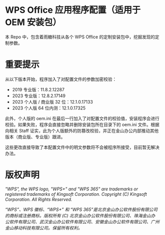 # WPS Office 应用程序配置（适用于 OEM 安装包）
本 Repo 中，包含着雨糖科技从各个 WPS Office 的定制安装包中，挖掘发现的定制参数。

# 重要提示
从以下版本开始，程序加入了对配置文件的参数加密校验：

* 2019 专业版：11.8.2.12287
* 2023 专业版：12.8.2.17149
* 2023 个人版 / 商业版 32 位：12.1.0.17133
* 2023 个人版 64 位内测：12.1.0.17325

此外，个人版的 oem.ini 在最后一行加入了对配置文件的校验值，安装程序会进行校验。如果失败，程序会直接忽略并删除安装包所在目录下的 oem.ini 文件。根据向相关 Staff 证实，此为个人版额外的防篡改校验，并正在金山办公内部推动其他版本（商业版、专业版）跟进。

这些更改直接导致了本配置文件中的明文参数将不会被程序所接受，目前暂无解决办法。

# 版权声明
*"WPS", the WPS logo, "WPS+" and "WPS 365" are trademarks or registered trademarks of Kingsoft Corporation. Copyright (C) Kingsoft Corporation. All Rights Reserved.*

*“WPS”、WPS 徽标、“WPS+” 和 “WPS 365”是北京金山办公软件股份有限公司的商标或注册商标。版权所有 (C) 北京金山办公软件股份有限公司、珠海金山办公软件有限公司、武汉金山办公软件有限公司、安徽金山办公软件有限公司、广州金山移动科技有限公司。保留所有权利。*
